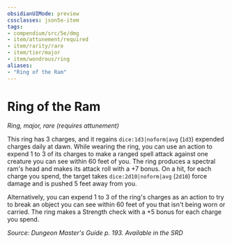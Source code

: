 ```yaml
---
obsidianUIMode: preview
cssclasses: json5e-item
tags:
- compendium/src/5e/dmg
- item/attunement/required
- item/rarity/rare
- item/tier/major
- item/wondrous/ring
aliases: 
- "Ring of the Ram"
---
```

# Ring of the Ram
*Ring, major, rare (requires attunement)*  


This ring has 3 charges, and it regains `dice:1d3|noform|avg` (`1d3`) expended charges daily at dawn. While wearing the ring, you can use an action to expend 1 to 3 of its charges to make a ranged spell attack against one creature you can see within 60 feet of you. The ring produces a spectral ram's head and makes its attack roll with a +7 bonus. On a hit, for each charge you spend, the target takes `dice:2d10|noform|avg` (`2d10`) force damage and is pushed 5 feet away from you.

Alternatively, you can expend 1 to 3 of the ring's charges as an action to try to break an object you can see within 60 feet of you that isn't being worn or carried. The ring makes a Strength check with a +5 bonus for each charge you spend.

*Source: Dungeon Master's Guide p. 193. Available in the <span title='Systems Reference Document (5.1)'>SRD</span>*